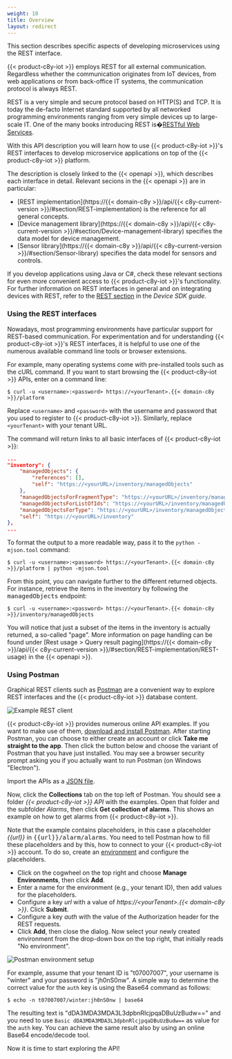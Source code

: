 ```yaml
---
weight: 10
title: Overview
layout: redirect
---
```


This section describes specific aspects of developing microservices using the REST interface.

{{< product-c8y-iot >}} employs REST for all external communication. Regardless whether the communication originates from IoT devices, from web applications or from back-office IT systems, the communication protocol is always REST.

REST is a very simple and secure protocol based on HTTP(S) and TCP. It is today the de-facto Internet standard supported by all networked programming environments ranging from very simple devices up to large-scale IT. One of the many books introducing REST is�[RESTful Web Services](http://oreilly.com/catalog/9780596529260).

With this API description you will learn how to use {{< product-c8y-iot >}}'s REST interfaces to develop microservice applications on top of the {{< product-c8y-iot >}} platform.

The description is closely linked to the {{< openapi >}}, which describes each interface in detail. Relevant secions in the {{< openapi >}} are in particular:

- [REST implementation](https://{{< domain-c8y >}}/api/{{< c8y-current-version >}}/#section/REST-implementation) is the reference for all general concepts.
- [Device management library](https://{{< domain-c8y >}}/api/{{< c8y-current-version >}}/#section/Device-management-library) specifies the data model for device management.
- [Sensor library](https://{{< domain-c8y >}}/api/{{< c8y-current-version >}}/#section/Sensor-library) specifies the data model for sensors and controls.

If you develop applications using Java or C#, check these relevant sections for even more convenient access to {{< product-c8y-iot >}}'s functionality.
For further information on REST interfaces in general and on integrating devices with REST, refer to the [REST section](/device-sdk/rest) in the *Device SDK guide*.


### Using the REST interfaces

Nowadays, most programming environments have particular support for REST-based communication. For experimentation and for understanding {{< product-c8y-iot >}}'s REST interfaces, it is helpful to use one of the numerous available command line tools or browser extensions.

For example, many operating systems come with pre-installed tools such as the cURL command. If you want to start browsing the {{< product-c8y-iot >}} APIs, enter on a command line:

```shell
$ curl -u <username>:<password> https://<yourTenant>.{{< domain-c8y >}}/platform
```

Replace `<username>` and `<password>` with the username and password that you used to register to {{< product-c8y-iot >}}. Similarly, replace `<yourTenant>` with your tenant URL.

The command will return links to all basic interfaces of {{< product-c8y-iot >}}:

```json
...
"inventory": {
    "managedObjects": {
        "references": [],
        "self": "https://<yourURL>/inventory/managedObjects"
    },
    "managedObjectsForFragmentType": "https://<yourURL>/inventory/managedObjects?fragmentType={fragmentType}",
    "managedObjectsForListOfIds": "https://<yourURL>/inventory/managedObjects?ids={ids}",
    "managedObjectsForType": "https://<yourURL>/inventory/managedObjects?type={type}",
    "self": "https://<yourURL>/inventory"
},
...
```

To format the output to a more readable way, pass it to the `python -mjson.tool` command:

```shell
$ curl -u <username>:<password> https://<yourTenant>.{{< domain-c8y >}}/platform | python -mjson.tool
```

From this point, you can navigate further to the different returned objects. For instance, retrieve the items in the inventory by following the <kbd>managedObjects</kbd> endpoint:

```shell
$ curl -u <username>:<password> https://<yourTenant>.{{< domain-c8y >}}/inventory/managedObjects
```

You will notice that just a subset of the items in the inventory is actually returned, a so-called "page". More information on page handling can be found under [Rest usage > Query result paging](https://{{< domain-c8y >}}/api/{{< c8y-current-version >}}/#section/REST-implementation/REST-usage) in the {{< openapi >}}.

### Using Postman

Graphical REST clients such as [Postman](https://www.getpostman.com/) are a convenient way to explore REST interfaces and the {{< product-c8y-iot >}} database content.

![Example REST client](/images/rest/postman.png)

{{< product-c8y-iot >}} provides numerous online API examples. If you want to make use of them, [download and install Postman](https://www.getpostman.com/). After starting Postman, you can choose to either create an account or click **Take me straight to the app**. Then click the button below and choose the variant of Postman that you have just installed. You may see a browser security prompt asking you if you actually want to run Postman (on Windows "Electron").

Import the APIs as a [JSON file](/files/rest/Cumulocity_API.postman_collection.json).

Now, click the **Collections** tab on the top left of Postman. You should see a folder _{{< product-c8y-iot >}} API_ with the examples. Open that folder and the subfolder _Alarms_, then click **Get collection of alarms**. This shows an example on how to get alarms from {{< product-c8y-iot >}}.

Note that the example contains placeholders, in this case a placeholder _{{url}}_ in <kbd>{{url}}/alarm/alarms</kbd>. You need to tell Postman how to fill these placeholders and by this, how to connect to your {{< product-c8y-iot >}} account. To do so, create an [environment](https://www.getpostman.com/docs/environments) and configure the placeholders.

* Click on the cogwheel on the top right and choose **Manage Environments**, then click **Add**.
* Enter a name for the environment (e.g., your tenant ID), then add values for the placeholders.
* Configure a key _url_ with a value of _https://&lt;yourTenant&gt;.{{< domain-c8y >}}_. Click **Submit**.
* Configure a key _auth_ with the value of the Authorization header for the REST requests.
* Click **Add**, then close the dialog. Now select your newly created environment from the drop-down box on the top right, that initially reads "No environment".

<img src="/images/rest/postmanenvironment.png" alt="Postman environment setup" style="max-width: 50%">

For example, assume that your tenant ID is "t07007007", your username is "winter" and your password is "jh0nS0nw". A simple way to determine the correct value for the `auth` key is using the Base64 command as follows:

```shell
$ echo -n t07007007/winter:jh0nS0nw | base64
```

The resulting text is "dDA3MDA3MDA3L3dpbnRlcjpqaDBuUzBudw==" and you need to use `Basic dDA3MDA3MDA3L3dpbnRlcjpqaDBuUzBudw==` as value for the `auth` key. You can achieve the same result also by using an online Base64 encode/decode tool.

Now it is time to start exploring the API!
